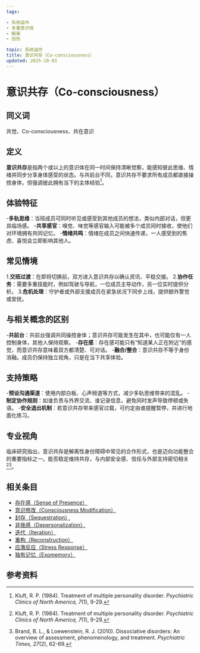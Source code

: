 ```yaml
---
tags:

- 系统运作
- 多重意识体
- 解离
- 创伤

topic: 系统运作
title: 意识共存（Co-consciousness）
updated: 2025-10-03
---
```


# 意识共存（Co-consciousness）

## 同义词

共觉、Co-consciousness、共在意识

## 定义

**意识共存**是指两个或以上的意识体在同一时间保持清晰觉察，能感知彼此思维、情绪并同步分享身体感受的状态。与共前台不同，意识共存不要求所有成员都直接操控身体，但强调彼此拥有当下的主体经验[^意识共存-1]。

## 体验特征

-**多轨思维**：当班成员可同时听见或感受到其他成员的想法，类似内部对话，但更具临场感。
-**共享感官**：嗅觉、味觉等感官输入可能被多个成员同时接收，使他们对环境拥有共同记忆。
-**情绪共鸣**：情绪在成员之间快速传递，一人感受到的焦虑、喜悦会立即影响其他人。

## 常见情境

1.**交班过渡**：在即将切换前，双方进入意识共存以确认资讯、平稳交接。
2.**协作任务**：需要多重技能时，例如驾驶与导航，一位成员主导动作，另一位实时提供分析。
3.**危机处理**：守护者或外部支援成员在紧急状况下同步上线，提供额外警觉或安抚。

## 与相关概念的区别

-**共前台**：共前台强调共同操控身体；意识共存可能发生在其中，也可能仅有一人控制身体，其他人保持观察。
-**存在感**：存在感可能只有“知道某人正在附近”的感觉，而意识共存意味着双方都清楚、可对话。
-**融合/整合**：意识共存不等于身份消融。成员仍保持独立视角，只是在当下共享体验。

## 支持策略

-**预设沟通渠道**：使用内部白板、心声频道等方式，减少多轨思维带来的混乱。
-**制定协作规则**：如谁负责与外界交流、谁记录信息，避免同时发声导致停顿或失语。
-**安全退出机制**：若意识共存带来感官过载，可约定由谁提醒暂停，并进行地面化练习。

## 专业视角

临床研究指出，意识共存是解离性身份障碍中常见的合作形式，也是迈向功能整合的重要指标之一。能否稳定维持共存，与内部安全感、信任与外部支持密切相关[^意识共存-1][^意识共存-2]。

## 相关条目

- [存在感（Sense of Presence）](Sense-Of-Presence.md)
- [意识修改（Consciousness Modification）](Consciousness-Modification.md)
- [封存（Sequestration）](Sequestration.md)
- [非我感（Depersonalization）](Depersonalization.md)
- [迭代（Iteration）](Iteration.md)
- [重构（Reconstruction）](Reconstruction.md)
- [应激反应（Stress Response）](Stress-Response.md)
- [独有记忆（Exomemory）](Exomemory.md)

## 参考资料

[^意识共存-1]: Kluft, R. P. (1984). Treatment of multiple personality disorder. *Psychiatric Clinics of North America, 7*(1), 9-29.
[^意识共存-2]: Brand, B. L., & Loewenstein, R. J. (2010). Dissociative disorders: An overview of assessment, phenomenology, and treatment. *Psychiatric Times, 27*(2), 62-69.

